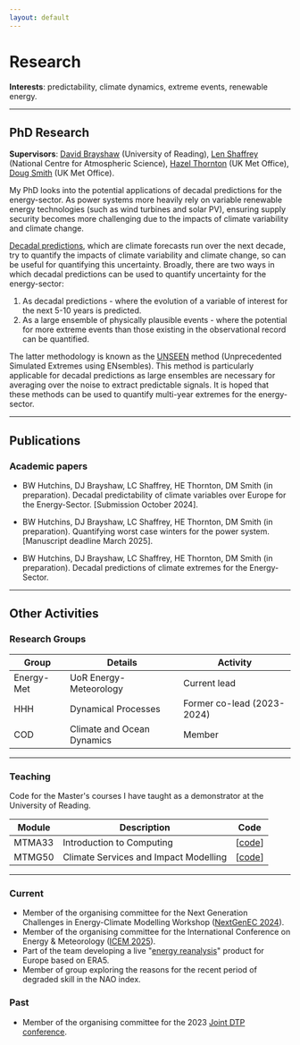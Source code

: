 ```yaml
---
layout: default
---
```


# Research

**Interests**: predictability, climate dynamics, extreme events, renewable energy.

---

## PhD Research

**Supervisors**: [David Brayshaw](https://research.reading.ac.uk/meteorology/people/david-brayshaw/) (University of Reading), [Len Shaffrey](https://research.reading.ac.uk/meteorology/people/len-shaffrey/) (National Centre for Atmospheric Science), [Hazel Thornton](https://www.metoffice.gov.uk/research/people/hazel-thornton) (UK Met Office), [Doug Smith](https://www.metoffice.gov.uk/research/people/doug-smith) (UK Met Office).

My PhD looks into the potential applications of decadal predictions for the energy-sector. As power systems more heavily rely on variable renewable energy technologies (such as wind turbines and solar PV), ensuring supply security becomes more challenging due to the impacts of climate variability and climate change.

[Decadal predictions](https://www.metoffice.gov.uk/research/climate/seasonal-to-decadal/decadal-prediction#:~:text=The%20decadal%20predictions%20system%2C%20Met,(volcanic%20and%20solar%20activity).), which are climate forecasts run over the next decade, try to quantify the impacts of climate variability and climate change, so can be useful for quantifying this uncertainty. Broadly, there are two ways in which decadal predictions can be used to quantify uncertainty for the energy-sector:

1. As decadal predictions - where the evolution of a variable of interest for the next 5-10 years is predicted.
2. As a large ensemble of physically plausible events - where the potential for more extreme events than those existing in the observational record can be quantified.

The latter methodology is known as the [UNSEEN](https://www.metoffice.gov.uk/research/climate/understanding-climate/predicting-extreme-weather#:~:text=The%20researchers%20have%20named%20this,and%20the%20results%20were%20striking.) method (Unprecedented Simulated Extremes using ENsembles). This method is particularly applicable for decadal predictions as large ensembles are necessary for averaging over the noise to extract predictable signals. It is hoped that these methods can be used to quantify multi-year extremes for the energy-sector.

---

## Publications

### Academic papers

* BW Hutchins, DJ Brayshaw, LC Shaffrey, HE Thornton, DM Smith (in preparation). Decadal predictability of climate variables over Europe for the Energy-Sector. [Submission October 2024].

* BW Hutchins, DJ Brayshaw, LC Shaffrey, HE Thornton, DM Smith (in preparation). Quantifying worst case winters for the power system. [Manuscript deadline March 2025].

* BW Hutchins, DJ Brayshaw, LC Shaffrey, HE Thornton, DM Smith (in preparation). Decadal predictions of climate extremes for the Energy-Sector.

---

## Other Activities

### Research Groups

Group | Details | Activity
-----|-------|--------
Energy-Met | UoR Energy-Meteorology | Current lead
HHH | Dynamical Processes | Former co-lead (2023-2024)
COD | Climate and Ocean Dynamics | Member

---

### Teaching

Code for the Master's courses I have taught as a demonstrator at the University of Reading.

Module | Description | Code
-----|-------|--------
MTMA33 | Introduction to Computing | [[code](https://github.com/benhutchmet/MTMA33_Computing)]
MTMG50 | Climate Services and Impact Modelling | [[code](https://github.com/benhutchmet/MTMG50-Technical-Assignment)]

---

### Current

* Member of the organising committee for the Next Generation Challenges in Energy-Climate Modelling Workshop ([NextGenEC 2024](https://research.reading.ac.uk/met-energy/next-generation-challenges-workshop/next-generation-energy-climate-modelling-2024/)).
* Member of the organising committee for the International Conference on Energy & Meteorology ([ICEM 2025](https://www.wemcouncil.org/wp/icem/)).
* Part of the team developing a live "[energy reanalysis](https://research.reading.ac.uk/met-energy/live_energy_reanalysis/)" product for Europe based on ERA5.
* Member of group exploring the reasons for the recent period of degraded skill in the NAO index.

### Past

* Member of the organising committee for the 2023 [Joint DTP conference](https://jointdtp.wordpress.com/programme/).



